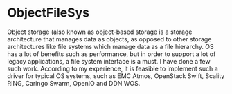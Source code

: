 # ObjectFileSys
Object storage (also known as object-based storage is a storage architecture that manages data as objects, as opposed to other storage architectures like file systems which manage data as a file hierarchy. OS has a lot of benefits such as performance, but in order to support a lot of legacy applications, a file system interface is a must. I have done a few such work. According to my experience, it is feasible to implement such a driver for typical OS systems, such as  EMC Atmos, OpenStack Swift, Scality RING, Caringo Swarm, OpenIO and DDN WOS.
